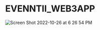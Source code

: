 # EVENNTII_WEB3APP
![Screen Shot 2022-10-26 at 6 26 54 PM](https://user-images.githubusercontent.com/73265655/198150335-8ce458b3-287e-486a-b557-433b29c2ba5b.png)
